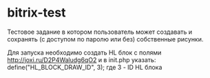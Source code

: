 # bitrix-test
Тестовое задание в котором пользователь может создавать и сохранять (с доступом по паролю или без) собственные рисунки.

Для запуска необходимо создать HL блок с полями http://joxi.ru/D2P4Waludg6qO2
и в init.php указать: 
define("HL_BLOCK_DRAW_ID", 3);  где 3 - ID HL блока
